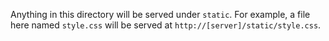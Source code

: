 Anything in this directory will be served under `static`.  For example, a file
here named `style.css` will be served at `http://[server]/static/style.css`.
